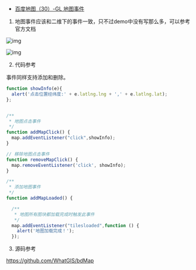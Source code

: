 - [百度地图（30）-GL 地图事件](https://www.cnblogs.com/googlegis/p/14705454.html)

1. 地图事件应该和二维下的事件一致，只不过demo中没有写那么多，可以参考官方文档

![img](https://img2020.cnblogs.com/blog/59231/202104/59231-20210426165229493-1068605474.png)

![img](https://img2020.cnblogs.com/blog/59231/202104/59231-20210426165258835-1727292769.png)

2. 代码参考

事件同样支持添加和删除。

```js
function showInfo(e){
  alert('点击位置经纬度:' + e.latlng.lng + ',' + e.latlng.lat);
};


/**
 * 地图点击事件
 */
function addMapClick() {
  map.addEventListener("click",showInfo);
}

// 移除地图点击事件
function removeMapClick() {
  map.removeEventListener('click', showInfo);
}

/**
 * 添加地图事件
 */
function addMapLoaded() {

  /**
   * 地图所有图块都加载完成时触发此事件
   */
  map.addEventListener("tilesloaded",function () {
    alert('地图加载完成！');
  });
```

3. 源码参考

https://github.com/WhatGIS/bdMap

